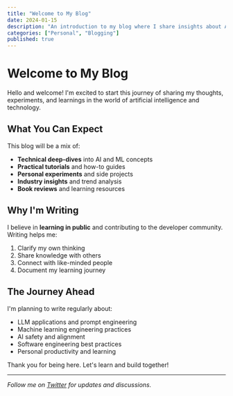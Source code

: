 ```yaml
---
title: "Welcome to My Blog"
date: 2024-01-15
description: "An introduction to my blog where I share insights about AI, ML, and technology."
categories: ["Personal", "Blogging"]
published: true
---
```


# Welcome to My Blog

Hello and welcome! I'm excited to start this journey of sharing my thoughts, experiments, and learnings in the world of artificial intelligence and technology.

## What You Can Expect

This blog will be a mix of:

- **Technical deep-dives** into AI and ML concepts
- **Practical tutorials** and how-to guides
- **Personal experiments** and side projects
- **Industry insights** and trend analysis
- **Book reviews** and learning resources

## Why I'm Writing

I believe in **learning in public** and contributing to the developer community. Writing helps me:

1. Clarify my own thinking
2. Share knowledge with others
3. Connect with like-minded people
4. Document my learning journey

## The Journey Ahead

I'm planning to write regularly about:

- LLM applications and prompt engineering
- Machine learning engineering practices  
- AI safety and alignment
- Software engineering best practices
- Personal productivity and learning

Thank you for being here. Let's learn and build together!

---

*Follow me on [Twitter](https://x.com/vandotorres) for updates and discussions.*
